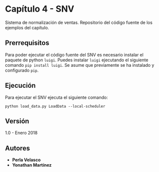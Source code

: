 # Capítulo 4 - SNV

Sistema de normalización de ventas. Repositorio del código fuente de los ejemplos del capítulo.

## Prerrequisitos

Para poder ejecutar el código fuente del SNV es necesario instalar el paquete de python `luigi`. Puedes instalar `luigi` ejecutando el siguiente comando `pip install luigi`. Se asume que previamente se ha instalado y configurado `pip`.

## Ejecución

Para ejecutar el SNV ejecuta el siguiente comando:

```shell
python load_data.py LoadData --local-scheduler
```

## Versión

1.0 - Enero 2018

## Autores

* **Perla Velasco**
* **Yonathan Martínez**
